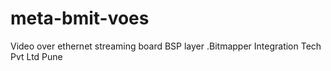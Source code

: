 # meta-bmit-voes
Video over ethernet streaming board BSP layer .Bitmapper Integration Tech Pvt Ltd Pune
